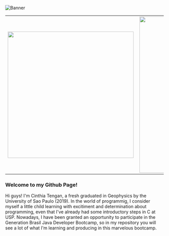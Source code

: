 ![Banner](https://live.staticflickr.com/65535/50593782396_b135b695e4_k.jpg)
<center>
<table>
    <tr>
        <td><img width="400px" align="left" src="https://github-readme-stats.vercel.app/api/top-langs/?username=cinthiatengan&hide=html&layout=compact&theme=buefy" /></td>
        <td><img width="495px" align="left" src="https://github-readme-stats.vercel.app/api?username=cinthiatengan&theme=buefy"/></td>
    </tr>   
</table>
</center>  

### **Welcome to my Github Page!**
Hi guys! I'm Cinthia Tengan, a fresh graduated in Geophysics by the University of Sao Paulo  (2019).
In the world of programmig, I consider myself a little child learning with excitiment and determination about programming,
even that I've already had some introductory steps in C at USP. Nowadays, I have been granted an opportunity to participate
in the Generation Brasil Java Developer Bootcamp, so in my repository you will see a lot of what I'm learning and producing in this marvelous bootcamp.
